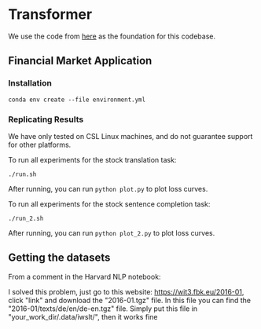 # Transformer

We use the code from [here](https://github.com/harvardnlp/annotated-transformer) as the foundation for this codebase.

## Financial Market Application
### Installation
```
conda env create --file environment.yml
```

### Replicating Results

We have only tested on CSL Linux machines, and do not guarantee support for other platforms.

To run all experiments for the stock translation task:
```angular2html
./run.sh
```
After running, you can run `python plot.py` to plot loss curves.

To run all experiments for the stock sentence completion task:
```angular2html
./run_2.sh
```
After running, you can run `python plot_2.py` to plot loss curves.

## Getting the datasets
From a comment in the 
Harvard NLP notebook:

I solved this problem, just go to this website: https://wit3.fbk.eu/2016-01, click "link" and download the "2016-01.tgz" file. In this file you can find the "2016-01/texts/de/en/de-en.tgz" file. Simply put this file in "your_work_dir/.data/iwslt/", then it works fine
